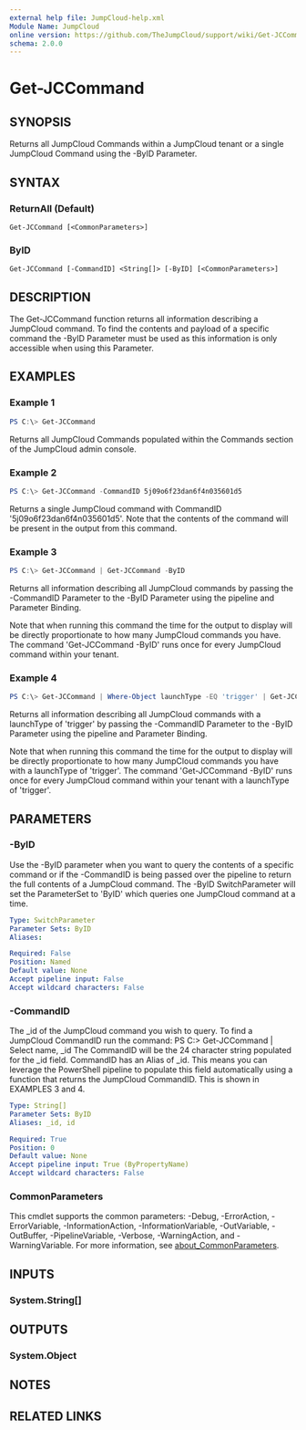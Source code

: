 ```yaml
---
external help file: JumpCloud-help.xml
Module Name: JumpCloud
online version: https://github.com/TheJumpCloud/support/wiki/Get-JCCommand
schema: 2.0.0
---
```


# Get-JCCommand

## SYNOPSIS
Returns all JumpCloud Commands within a JumpCloud tenant or a single JumpCloud Command using the -ByID Parameter.

## SYNTAX

### ReturnAll (Default)
```
Get-JCCommand [<CommonParameters>]
```

### ByID
```
Get-JCCommand [-CommandID] <String[]> [-ByID] [<CommonParameters>]
```

## DESCRIPTION
The Get-JCCommand function returns all information describing a JumpCloud command. To find the contents and payload of a specific command the -ByID Parameter must be used as this information is only accessible when using this Parameter.

## EXAMPLES

### Example 1
```powershell
PS C:\> Get-JCCommand
```

Returns all JumpCloud Commands populated within the Commands section of the JumpCloud admin console.

### Example 2
```powershell
PS C:\> Get-JCCommand -CommandID 5j09o6f23dan6f4n035601d5
```

Returns a single JumpCloud command with CommandID '5j09o6f23dan6f4n035601d5'. Note that the contents of the command will be present in the output from this command.
### Example 3
```powershell
PS C:\> Get-JCCommand | Get-JCCommand -ByID
```

Returns all information describing all JumpCloud commands by passing the -CommandID Parameter to the -ByID Parameter using the pipeline and Parameter Binding.

Note that when running this command the time for the output to display will be directly proportionate to how many JumpCloud commands you have. The command 'Get-JCCommand -ByID' runs once for every JumpCloud command within your tenant.

### Example 4
```powershell
PS C:\> Get-JCCommand | Where-Object launchType -EQ 'trigger' | Get-JCCommand -ByID
```

Returns all information describing all JumpCloud commands with a launchType of 'trigger' by passing the -CommandID Parameter to the -ByID Parameter using the pipeline and Parameter Binding.

Note that when running this command the time for the output to display will be directly proportionate to how many JumpCloud commands you have with a launchType of 'trigger'. The command 'Get-JCCommand -ByID' runs once for every JumpCloud command within your tenant with a launchType of 'trigger'.

## PARAMETERS

### -ByID
Use the -ByID parameter when you want to query the contents of a specific command or if the -CommandID is being passed over the pipeline to return the full contents of a JumpCloud command. The -ByID SwitchParameter will set the ParameterSet to 'ByID' which queries one JumpCloud command at a time.

```yaml
Type: SwitchParameter
Parameter Sets: ByID
Aliases:

Required: False
Position: Named
Default value: None
Accept pipeline input: False
Accept wildcard characters: False
```

### -CommandID
The _id of the JumpCloud command you wish to query.
To find a JumpCloud CommandID run the command:
PS C:\> Get-JCCommand | Select name, _id
The CommandID will be the 24 character string populated for the _id field.
CommandID has an Alias of _id. This means you can leverage the PowerShell pipeline to populate this field automatically using a function that returns the JumpCloud CommandID. This is shown in EXAMPLES  3 and 4.

```yaml
Type: String[]
Parameter Sets: ByID
Aliases: _id, id

Required: True
Position: 0
Default value: None
Accept pipeline input: True (ByPropertyName)
Accept wildcard characters: False
```

### CommonParameters
This cmdlet supports the common parameters: -Debug, -ErrorAction, -ErrorVariable, -InformationAction, -InformationVariable, -OutVariable, -OutBuffer, -PipelineVariable, -Verbose, -WarningAction, and -WarningVariable. For more information, see [about_CommonParameters](http://go.microsoft.com/fwlink/?LinkID=113216).

## INPUTS

### System.String[]
## OUTPUTS

### System.Object
## NOTES

## RELATED LINKS

